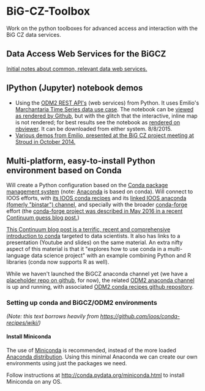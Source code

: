 
BiG-CZ-Toolbox
==============

Work on the python toolboxes for advanced access and interaction with the BiG CZ data services.

## Data Access Web Services for the BiGCZ

[Initial notes about common, relevant data web services.](Web_Services.md)

## IPython (Jupyter) notebook demos
- Using the [ODM2 REST API's](http://sis-devel.cloudapp.net/docs/) (web services) from Python. It uses Emilio's [Marchantaria Time Series data use case](https://github.com/ODM2/ODM2/tree/master/usecases/marchantariats). The notebook can be [viewed as rendered by Github](https://github.com/BiG-CZ/BiG-CZ-Toolbox/blob/master/ipynotebooks/ODM2RESTdemo_MarchantariaUseCase.ipynb), but with the glitch that the interactive, inline map is not rendered; for best results see the notebook as [rendered on nbviewer](http://nbviewer.ipython.org/github/BiG-CZ/BiG-CZ-Toolbox/blob/master/ipynotebooks/ODM2RESTdemo_MarchantariaUseCase.ipynb). It can be downloaded from either system. 8/8/2015.
- [Various demos from Emilio, presented at the BiG CZ project meeting at Stroud in October 2014.](https://github.com/BiG-CZ/BiG-CZ-Toolbox/tree/master/ipynotebooks/2014OctMeeting)

## Multi-platform, easy-to-install Python environment based on Conda

Will create a Python configuration based on the [Conda package management system](http://conda.pydata.org/docs/) (note: [Anaconda](https://store.continuum.io/cshop/anaconda/) is based on conda). Will connect to IOOS efforts, with [its IOOS conda recipes](https://github.com/ioos/conda-recipes) and its [linked IOOS anaconda (fomerly "binstar") channel,](https://anaconda.org/ioos/) and specially with the broader [conda-forge](https://conda-forge.github.io/) effort (the [conda-forge project was described in May 2016 in a recent Continuum guess blog post.](https://www.continuum.io/blog/developer-blog/community-conda-forge))

[This Continuum blog post is a terrific, recent and comprehensive introduction to conda](http://www.continuum.io/blog/conda-data-science) targeted to data scientists. It also has links to a presentation (Youtube and slides) on the same material. An extra nifty aspect of this material is that it "explores how to use conda in a multi-language data science project" with an example combining Python and R libraries (conda now supports R as well).

While we haven't launched the BiGCZ anaconda channel yet (we have a [placeholder repo on github](https://github.com/BiG-CZ/conda-recipes-BiG-CZ), for now), the related [ODM2 anaconda channel](https://anaconda.org/odm2) is up and running, with associated [ODM2 conda recipes github repository](https://github.com/ODM2/conda-recipes-ODM2).

### Setting up conda and BiGCZ/ODM2 environments

*(Note: this text borrows heavily from https://github.com/ioos/conda-recipes/wiki/)*

#### Install Miniconda

The use of [Miniconda](http://conda.pydata.org/miniconda.html) is recommended, instead of the more loaded [Anaconda distribution](https://store.continuum.io/cshop/anaconda/). Using this minimal Anaconda we can create our own environments using just the packages we need.

Follow instructions at http://conda.pydata.org/miniconda.html to install Miniconda on any OS. 

